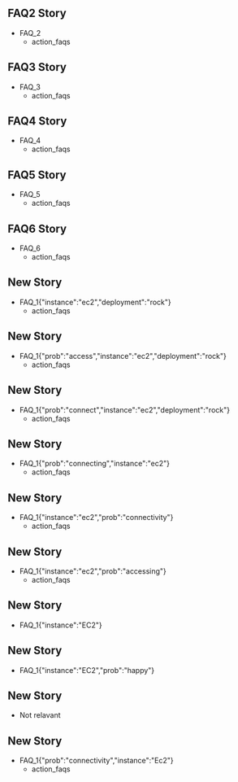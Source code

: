 ## FAQ2 Story
* FAQ_2
  - action_faqs

## FAQ3 Story
* FAQ_3
  - action_faqs

## FAQ4 Story
* FAQ_4
  - action_faqs

## FAQ5 Story
* FAQ_5
  - action_faqs

## FAQ6 Story
* FAQ_6
  - action_faqs

## New Story

* FAQ_1{"instance":"ec2","deployment":"rock"}
    - action_faqs

## New Story

* FAQ_1{"prob":"access","instance":"ec2","deployment":"rock"}
    - action_faqs

## New Story

* FAQ_1{"prob":"connect","instance":"ec2","deployment":"rock"}
    - action_faqs

## New Story

* FAQ_1{"prob":"connecting","instance":"ec2"}
    - action_faqs

## New Story

* FAQ_1{"instance":"ec2","prob":"connectivity"}
    - action_faqs

## New Story

* FAQ_1{"instance":"ec2","prob":"accessing"}
    - action_faqs

## New Story

* FAQ_1{"instance":"EC2"}

## New Story

* FAQ_1{"instance":"EC2","prob":"happy"}

## New Story

* Not relavant

## New Story

* FAQ_1{"prob":"connectivity","instance":"Ec2"}
    - action_faqs

